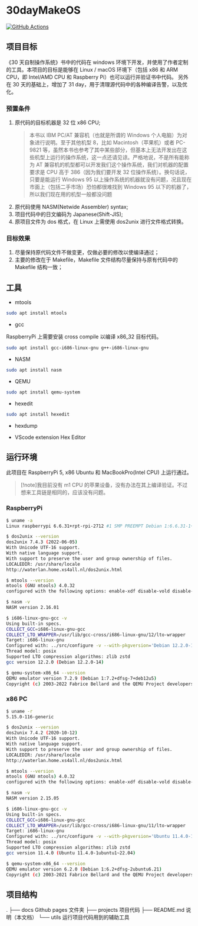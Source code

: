 # 30dayMakeOS

[![GitHub Actions](https://github.com/jeffreyc2017/30day-os-rpi/actions/workflows/github-actions.yml/badge.svg)](https://github.com/jeffreyc2017/30day-os-rpi/actions/workflows/github-actions.yml)

## 项目目标

《30 天自制操作系统》书中的代码在 windows 环境下开发，并使用了作者定制的工具。本项目的目标是能够在 Linux / macOS 环境下（包括 x86 和 ARM CPU，即 Intel/AMD CPU 和 Raspberry Pi）也可以运行并验证书中代码。
另外在 30 天的基础上，增加了 31 day，用于清理源代码中的各种编译告警，以及优化。

### 预置条件

1. 原代码的目标机器是 32 位 x86 CPU;
   > 本书以 IBM PC/AT 兼容机（也就是所谓的 Windows 个人电脑）为对象进行说明。至于其他机型 8，比如 Macintosh（苹果机）或者 PC-9821 等，虽然本书也参考了其中某些部分，但基本上无法开发出在这些机型上运行的操作系统，这一点还请见谅。严格地说，不是所有能称为 AT 兼容机的机型都可以开发我们这个操作系统，我们对机器的配置要求是 CPU 高于 386（因为我们要开发 32 位操作系统）。换句话说，只要是能运行 Windows 95 以上操作系统的机器就没有问题，况且现在市面上（包括二手市场）恐怕都很难找到 Windows 95 以下的机器了，所以我们现在用的机型一般都没问题
2. 原代码使用 NASM(Netwide Assembler) syntax;
3. 项目代码中的日文编码为 Japanese(Shift-JIS);
4. 原项目文件为 dos 格式，在 Linux 上需使用 dos2unix 进行文件格式转换。

### 目标效果

1. 尽量保持原代码文件不做变更，仅做必要的修改以使编译通过；
2. 主要的修改在于 Makefile，Makefile 文件结构尽量保持与原有代码中的 Makefile 结构一致；

## 工具

- mtools

```sh
sudo apt install mtools
```

- gcc

RaspberryPi 上需要安装 cross compile 以编译 x86_32 目标代码。

```sh
sudo apt install gcc-i686-linux-gnu g++-i686-linux-gnu
```

- NASM

```sh
sudo apt install nasm
```

- QEMU

```sh
sudo apt install qemu-system
```

- hexedit

```sh
sudo apt install hexedit
```

- hexdump

- VScode extension Hex Editor

## 运行环境

此项目在 RaspberryPi 5, x86 Ubuntu 和 MacBookPro(Intel CPU) 上运行通过。

> [!note]我目前没有 m1 CPU 的苹果设备，没有办法在其上编译验证。不过想来工具链是相同的，应该没有问题。

### RaspberryPi

```sh
$ uname -a
Linux raspberrypi 6.6.31+rpt-rpi-2712 #1 SMP PREEMPT Debian 1:6.6.31-1+rpt1 (2024-05-29) aarch64 GNU/Linux

$ dos2unix --version
dos2unix 7.4.3 (2022-06-05)
With Unicode UTF-16 support.
With native language support.
With support to preserve the user and group ownership of files.
LOCALEDIR: /usr/share/locale
http://waterlan.home.xs4all.nl/dos2unix.html

$ mtools --version
mtools (GNU mtools) 4.0.32
configured with the following options: enable-xdf disable-vold disable-new-vold disable-debug enable-raw-term

$ nasm -v
NASM version 2.16.01

$ i686-linux-gnu-gcc -v
Using built-in specs.
COLLECT_GCC=i686-linux-gnu-gcc
COLLECT_LTO_WRAPPER=/usr/lib/gcc-cross/i686-linux-gnu/12/lto-wrapper
Target: i686-linux-gnu
Configured with: ../src/configure -v --with-pkgversion='Debian 12.2.0-14' --with-bugurl=file:///usr/share/doc/gcc-12/README.Bugs --enable-languages=c,ada,c++,go,d,fortran,objc,obj-c++,m2 --prefix=/usr --with-gcc-major-version-only --program-suffix=-12 --enable-shared --enable-linker-build-id --libexecdir=/usr/lib --without-included-gettext --enable-threads=posix --libdir=/usr/lib --enable-nls --with-sysroot=/ --enable-clocale=gnu --enable-libstdcxx-debug --enable-libstdcxx-time=yes --with-default-libstdcxx-abi=new --enable-gnu-unique-object --disable-vtable-verify --enable-plugin --enable-default-pie --with-system-zlib --enable-libphobos-checking=release --without-target-system-zlib --enable-targets=all --enable-multiarch --disable-werror --with-arch-32=i686 --with-multilib-list=m32,m64,mx32 --enable-multilib --with-tune=generic --enable-checking=release --build=aarch64-linux-gnu --host=aarch64-linux-gnu --target=i686-linux-gnu --program-prefix=i686-linux-gnu- --includedir=/usr/i686-linux-gnu/include
Thread model: posix
Supported LTO compression algorithms: zlib zstd
gcc version 12.2.0 (Debian 12.2.0-14)

$ qemu-system-x86_64 --version
QEMU emulator version 7.2.9 (Debian 1:7.2+dfsg-7+deb12u5)
Copyright (c) 2003-2022 Fabrice Bellard and the QEMU Project developers
```

### x86 PC

```sh
$ uname -r
5.15.0-116-generic

$ dos2unix --version
dos2unix 7.4.2 (2020-10-12)
With Unicode UTF-16 support.
With native language support.
With support to preserve the user and group ownership of files.
LOCALEDIR: /usr/share/locale
http://waterlan.home.xs4all.nl/dos2unix.html

$ mtools --version
mtools (GNU mtools) 4.0.32
configured with the following options: enable-xdf disable-vold disable-new-vold disable-debug enable-raw-term

$ nasm -v
NASM version 2.15.05

$ i686-linux-gnu-gcc -v
Using built-in specs.
COLLECT_GCC=i686-linux-gnu-gcc
COLLECT_LTO_WRAPPER=/usr/lib/gcc-cross/i686-linux-gnu/11/lto-wrapper
Target: i686-linux-gnu
Configured with: ../src/configure -v --with-pkgversion='Ubuntu 11.4.0-1ubuntu1~22.04' --with-bugurl=file:///usr/share/doc/gcc-11/README.Bugs --enable-languages=c,ada,c++,go,brig,d,fortran,objc,obj-c++,m2 --prefix=/usr --with-gcc-major-version-only --program-suffix=-11 --enable-shared --enable-linker-build-id --libexecdir=/usr/lib --without-included-gettext --enable-threads=posix --libdir=/usr/lib --enable-nls --with-sysroot=/ --enable-clocale=gnu --enable-libstdcxx-debug --enable-libstdcxx-time=yes --with-default-libstdcxx-abi=new --enable-gnu-unique-object --disable-vtable-verify --enable-plugin --enable-default-pie --with-system-zlib --enable-libphobos-checking=release --without-target-system-zlib --enable-targets=all --enable-multiarch --disable-werror --enable-cet --with-arch-32=i686 --with-multilib-list=m32,m64,mx32 --enable-multilib --with-tune=generic --enable-checking=release --build=x86_64-linux-gnu --host=x86_64-linux-gnu --target=i686-linux-gnu --program-prefix=i686-linux-gnu- --includedir=/usr/i686-linux-gnu/include --with-build-config=bootstrap-lto-lean --enable-link-serialization=2
Thread model: posix
Supported LTO compression algorithms: zlib zstd
gcc version 11.4.0 (Ubuntu 11.4.0-1ubuntu1~22.04)

$ qemu-system-x86_64 --version
QEMU emulator version 6.2.0 (Debian 1:6.2+dfsg-2ubuntu6.21)
Copyright (c) 2003-2021 Fabrice Bellard and the QEMU Project developers
```

## 项目结构

.
├── docs Github pages 文件夹
├── projects 项目代码
├── README.md 说明（本文档）
└── utils 运行项目代码用到的辅助工具

